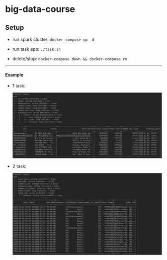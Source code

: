 # big-data-course

## Setup

- run spark cluster:
    `docker-compose up -d`

- run task app:
    `./task.sh`

- delete/stop:
    `docker-compose down && docker-compose rm`

--- 

#### Example

- 1 task:

    ![](/res/res1.png)

- 2 task:

    ![](/res/res2.png)
